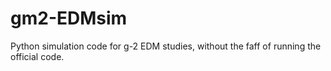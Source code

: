 # gm2-EDMsim

Python simulation code for g-2 EDM studies, without the faff of running the official code. 
